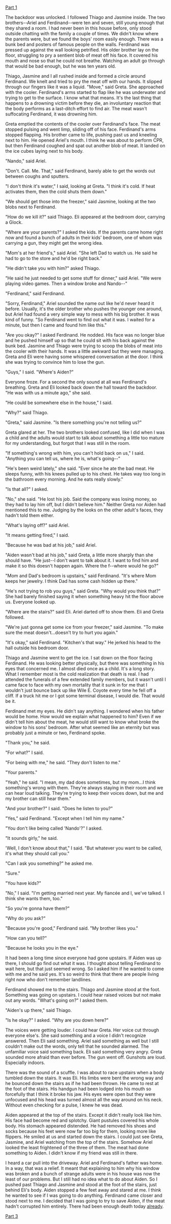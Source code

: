 [Part 1](https://www.reddit.com/r/nosleep/comments/vabojg/the_neighbors_had_a_cookout_but_the_meat_wasnt/)

The backdoor was unlocked. I followed Thiago and Jasmine inside. The two brothers--Ariel and Ferdinand--were ten and seven, still young enough that they shared a room. I had never been in this house before, only stood outside chatting with the family a couple of times. We didn't know where the parents were, but we found the boys' room easily enough. There was a bunk bed and posters of famous people on the walls. Ferdinand was pressed up against the wall looking petrified. His older brother lay on the floor, struggling to pry a sentient blob of meat off his face. It covered his mouth and nose so that he could not breathe. Watching an adult go through that would be bad enough, but he was ten years old.

Thiago, Jasmine and I all rushed inside and formed a circle around Ferdinand. We knelt and tried to pry the meat off with our hands. It slipped through our fingers like it was a liquid. "Move," said Greta. She approached with the cooler. Ferdinand's arms started to flap like he was underwater and trying to get to the surface. I know what that means. It's the last thing that happens to a drowning victim before they die, an involuntary reaction that the body performs as a last-ditch effort to find air. The meat wasn't suffocating Ferdinand, it was drowning him.

Greta emptied the contents of the cooler over Ferdinand's face. The meat stopped pulsing and went limp, sliding off of his face. Ferdinand's arms stopped flapping. His brother came to life, pushing past us and kneeling next to him. He opened Ariel's mouth. I think he was about to perform CPR, but then Ferdinand coughed and spat out another blob of meat. It landed on the ice cubes laying next to his body.

"Nando," said Ariel.

"Don't. Call. Me. That," said Ferdinand, barely able to get the words out between coughs and sputters.

"I don't think it's water," I said, looking at Greta. "I think it's cold. If heat activates them, then the cold shuts them down."

"We should get those into the freezer," said Jasmine, looking at the two blobs next to Ferdinand.

"How do we kill it?" said Thiago. Eli appeared at the bedroom door, carrying a Glock.

"Where are your parents?" I asked the kids. If the parents came home right now and found a bunch of adults in their kids' bedroom, one of whom was carrying a gun, they might get the wrong idea.

"Mom's at her friend's," said Ariel. "She left Dad to watch us. He said he had to go to the store and he'd be right back."

"He didn't take you with him?" asked Thiago.

"He said he just needed to get some stuff for dinner," said Ariel. "We were playing video games. Then a window broke and Nando--"

"Ferdinand," said Ferdinand.

"Sorry, Ferdinand," Ariel sounded the name out like he'd never heard it before. Usually, it's the older brother who pushes the younger one around, but Ariel had found a very simple way to mess with his big brother. It was kind of funny. "So Ferdinand went to find out what it was. I waited for a minute, but then I came and found him like this."

"Are you okay?" I asked Ferdinand. He nodded. His face was no longer blue and he pushed himself up so that he could sit with his back against the bunk bed. Jasmine and Thiago were trying to scoop the blobs of meat into the cooler with their hands. It was a little awkward but they were managing. Greta and Eli were having some whispered conversation at the door. I think she was trying to convince him to lose the gun.

"Guys," I said. "Where's Aiden?"

Everyone froze. For a second the only sound at all was Ferdinand's breathing. Greta and Eli looked back down the hall toward the backdoor. "He was with us a minute ago," she said.

"He could be somewhere else in the house," I said.

"Why?" said Thiago.

"Greta," said Jasmine. "Is there something you're not telling us?"

Greta glared at her. The two brothers looked confused, like I did when I was a child and the adults would start to talk about something a little too mature for my understanding, but forgot that I was still in the room.

"If something's wrong with him, you can't hold back on us," I said. "Anything you can tell us, where he is, what's going--"

"He's been weird lately," she said. "Ever since he ate the bad meat. He sleeps funny, with his knees pulled up to his chest. He takes way too long in the bathroom every morning. And he eats really slowly."

"Is that all?" I asked.

"No," she said. "He lost his job. Said the company was losing money, so they had to lay him off, but I didn't believe him." Neither Greta nor Aiden had mentioned this to me. Judging by the looks on the other adult's faces, they hadn't told them either.

"What's laying off?" said Ariel.

"It means getting fired," I said.

"Because he was bad at his job," said Ariel.

"Aiden wasn't bad at his job," said Greta, a little more sharply than she should have. "He just--I don't want to talk about it. I want to find him and make it so this doesn't happen again. Where the f--where would he go?"

"Mom and Dad's bedroom is upstairs," said Ferdinand. "It's where Mom keeps her jewelry. I think Dad has some cash hidden up there."

"He's not trying to rob you guys," said Greta. "Why would you think that?" She had barely finished saying it when something heavy hit the floor above us. Everyone looked up.

"Where are the stairs?" said Eli. Ariel darted off to show them. Eli and Greta followed.

"We're just gonna get some ice from your freezer," said Jasmine. "To make sure the meat doesn't...doesn't try to hurt you again."

"It's okay," said Ferdinand. "Kitchen's that way." He jerked his head to the hall outside his bedroom door.

Thiago and Jasmine went to get the ice. I sat down on the floor facing Ferdinand. He was looking better physically, but there was something in his eyes that concerned me. I almost died once as a child. It's a long story. What I remember most is the cold realization that death is real. I had attended the funerals of a few extended family members, but it wasn't until I came face to face with my own mortality that it sunk in for me that I wouldn't just bounce back up like Wile E. Coyote every time he fell off a cliff. If a truck hit me or I got some terminal disease, I would die. That would be it.

Ferdinand met my eyes. He didn't say anything. I wondered when his father would be home. How would we explain what happened to him? Even if we didn't tell him about the meat, he would still want to know what broke the window to his sons' bedroom. After what seemed like an eternity but was probably just a minute or two, Ferdinand spoke.

"Thank you," he said.

"For what?" I said.

"For being with me," he said. "They don't listen to me."

"Your parents."

"Yeah," he said. "I mean, my dad does sometimes, but my mom...I think something's wrong with them. They're always staying in their room and we can hear loud talking. They're trying to keep their voices down, but me and my brother can still hear them."

"And your brother?" I said. "Does he listen to you?"

"Yes," said Ferdinand. "Except when I tell him my name."

"You don't like being called 'Nando'?" I asked.

"It sounds girly," he said.

'Well, I don't know about that," I said. "But whatever you want to be called, it's what they should call you."

"Can I ask you something?" he asked me.

"Sure."

"You have kids?"

"No," I said. "I'm getting married next year. My  fiancée and I, we've talked. I think she wants them, too."

"So you're gonna have them?"

"Why do you ask?"

"Because you're good," Ferdinand said. "My brother likes you."

"How can you tell?"

"Because he looks you in the eye."

It had been a long time since everyone had gone upstairs. If Aiden was up there, I should go find out what it was. I thought about telling Ferdinand to wait here, but that just seemed wrong. So I asked him if he wanted to come with me and he said yes. It's so weird to think that there are people living right now who don't remember landlines.

Ferdinand showed me to the stairs. Thiago and Jasmine stood at the foot. Something was going on upstairs. I could hear raised voices but not make out any words. "What's going on?" I asked them.

"Aiden's up there," said Thiago.

"Is he okay?" I asked. "Why are you down here?"

The voices were getting louder. I could hear Greta. Her voice cut through everyone else's. She said something and a voice I didn't recognize answered. Then Eli said something. Ariel said something as well but I still couldn't make out the words, only tell that he sounded alarmed. The unfamiliar voice said something back. Eli said something very angry. Greta sounded more afraid than ever before. The gun went off. Gunshots are loud. Especially indoors.

There was the sound of a scuffle. I was about to race upstairs when a body tumbled down the stairs. It was Eli. His limbs were bent the wrong way and he bounced down the stairs as if he had been thrown. He came to rest at the foot of the stairs. His handgun had been lodged into his mouth so forcefully that I think it broke his jaw. His eyes were open but they were unfocused and his head was turned almost all the way around on his neck. Without even checking for a pulse, I knew he was dead.

Aiden appeared at the top of the stairs. Except it didn't really look like him. His face had become red and splotchy. Giant pustules covered his whole body. His stomach appeared distended. He had removed his shoes and socks because his feet were now far too big for them, looking more like flippers. He smiled at us and started down the stairs. I could just see Greta, Jasmine, and Ariel watching from the top of the stairs. Somehow Ariel looked the least frightened of the three of them. The meat had done something to Aiden. I didn't know if my friend was still in there.

I heard a car pull into the driveway. Ariel and Ferdinand's father was home. In a way, that was a relief. It meant that explaining to him why his window was broken and a bunch of strange adults were in his house was now the least of our problems. But I still had no idea what to do about Aiden. So I pushed past Thiago and Jasmine and stood at the foot of the stairs, just behind Eli's body. Aiden stopped a few feet away and stared at me. I think he wanted to see if I was going to do anything. Ferdinand came closer and stood next to me. I decided that I was going to try to save Aiden, if the meat hadn't corrupted him entirely. There had been enough death today [already](https://www.reddit.com/user/_Cu_Chulainn17).

[Part 3](https://www.reddit.com/r/nosleep/comments/vld4jy/the_neighbors_had_a_cookout_but_the_meat_wasnt/)